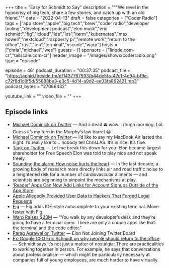 +++
title = "Easy for Schmidt to Say"
description = """We revel in the hypocrisy of big tech, share a few stories, and catch up with an old friend."""
date = "2022-04-13"
draft = false
categories = ["Coder Radio"]
tags = ["app store","apple","big tech","brew","coder radio","developer tooling","development podcast","elon musk","eric schmidt","fig","icloud","ide","ios","iterm","kubernetes","max howell","nextcloud","raspberry pi","remote work","return to the office","rust","tea","terminal","vscode","warp"]
hosts = ["chris","michael","wes"]
guests = []
sponsors = ["linode.com-cr","tailscale.com-cr"]
header_image = "/images/shows/coderradio.png"
type = "episode"

episode = 461
podcast_duration = "00:37:35"
podcast_file = "https://aphid.fireside.fm/d/1437767933/b44de5fa-47c1-4e94-bf9e-c72f8d1c8f5d/55888be3-e3c5-4d14-a9d2-ee03fa862421.mp3"
podcast_bytes = "27066432"

youtube_link = ""
video_file = ""
+++

## Episode links

  * [Michael Dominick on Twitter](https://twitter.com/dominucco/status/1512044994873503753 "Michael Dominick on Twitter") — And a dead 🚘 wow… rough morning. Lol. Guess it’s my turn in the Murphy’s law barrel 😂
  * [Michael Dominick on Twitter](https://twitter.com/dominucco/status/1510663616256786437 "Michael Dominick on Twitter") — I’d like to say my MacBook Air lasted the night. I’d really like to… nobody tell ChrisLAS. It’s in rice. It’s fine.
  * [Tank on Twitter](https://twitter.com/TankTDS/status/1513422244541870084 "Tank on Twitter") — Let me break this down for you: Elon became largest shareholder for Free Speech Elon was told to play nice and not speak freely.
  * [Sounding the alarm: How noise hurts the heart](https://knowablemagazine.org/article/health-disease/2021/how-noise-pollution-affects-heart-health "Sounding the alarm: How noise hurts the heart") — In the last decade, a growing body of research more directly links air and road traffic noise to a heightened risk for a number of cardiovascular ailments — and scientists are beginning to pinpoint the mechanisms at play.
  * [‘Reader’ Apps Can Now Add Links for Account Signups Outside of the App Store](https://www.macrumors.com/2022/03/30/reader-apps-account-signups-outside-app-store/ "‘Reader’ Apps Can Now Add Links for Account Signups Outside of the App Store")
  * [Apple Allegedly Provided User Data to Hackers That Forged Legal Requests](https://www.macrumors.com/2022/03/30/apple-user-data-forged-legal-requests/ "Apple Allegedly Provided User Data to Hackers That Forged Legal Requests")
  * [Fig](https://fig.io/ "Fig") — Fig adds IDE-style autocomplete to your existing terminal. Move faster with Fig.
  * [Warp Raises $23M](https://techcrunch.com/2022/04/05/warp-raises-23m-to-build-a-better-terminal/ "Warp Raises $23M") — "You walk by any developer’s desk and they’re going to have a terminal open. There are only a couple apps like that: the terminal and the code editor."
  * [Parag Agrawal on Twitter](https://twitter.com/paraga/status/1513354622466867201 "Parag Agrawal on Twitter") — Elon Not Joining Twitter Board
  * [Ex-Google CEO Eric Schmidt on why people should return to the office](https://www.cnbc.com/2022/04/05/ex-google-ceo-eric-schmidt-on-why-people-should-return-to-the-office.html "Ex-Google CEO Eric Schmidt on why people should return to the office") — Schmidt says it’s not just a matter of nostalgia: There are practicalities to working together in person. For example, he says that conversations about professionalism — which might be particularly necessary at companies full of young employees, are much harder to have virtually.

